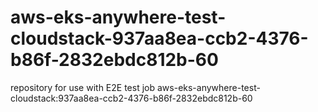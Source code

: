# aws-eks-anywhere-test-cloudstack-937aa8ea-ccb2-4376-b86f-2832ebdc812b-60
repository for use with E2E test job aws-eks-anywhere-test-cloudstack:937aa8ea-ccb2-4376-b86f-2832ebdc812b-60

